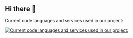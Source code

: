 ## Hi there 👋
Current code languages and services used in our project:

[![Current code languages and services used in our project:](https://skillicons.dev/icons?i=js,html,css,py,md,cf,raspberrypi,discord,ubuntu,nodejs,npm,linux,github,sqlite,gmail,java,git,arduino,bash,c,cs,cpp,cmake,debian,flask,mysql,php,pnpm,visualstudio,vscode,yarn,windows&perline=6)](https://skillicons.dev)

